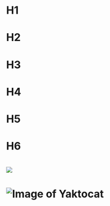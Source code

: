 # H1
# H2
# H3
# H4
# H5
# H6
# <img src = "https://octodex.github.com/images/yaktocat.png">
# ![Image of Yaktocat](https://octodex.github.com/images/yaktocat.png)
